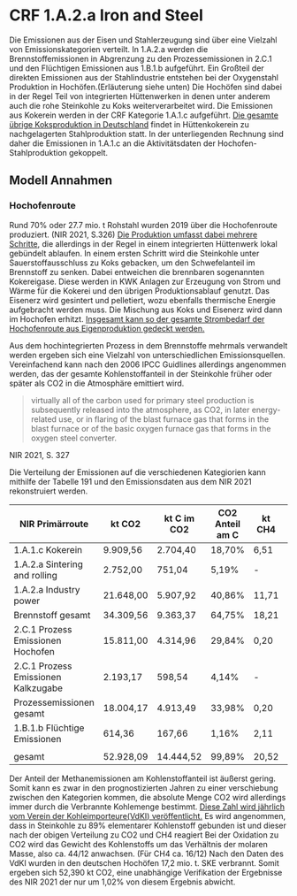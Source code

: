 # CRF 1.A.2.a Iron and Steel

Die Emissionen aus der Eisen und Stahlerzeugung sind über eine Vielzahl von Emissionskategorien verteilt.
In 1.A.2.a werden die Brennstoffemissionen in Abgrenzung zu den Prozessemissionen in 2.C.1 und den Flüchtigen Emissionen aus 1.B.1.b aufgeführt.
Ein Großteil der direkten Emissionen aus der Stahlindustrie entstehen bei der Oxygenstahl Produktion in Hochöfen.(Erläuterung siehe unten)
Die Hochöfen sind dabei in der Regel Teil von integrierten Hüttenwerken in denen unter anderem auch die rohe Steinkohle zu Koks weiterverarbeitet wird.
Die Emissionen aus Kokerein werden in der CRF Kategorie 1.A.1.c aufgeführt.
[Die gesamte übrige Koksproduktion in Deutschland](https://www.chemie.de/lexikon/Liste_von_Kokereien_in_Deutschland.html) findet in Hüttenkokerein zu nachgelagerten Stahlproduktion statt.
In der unterliegenden Rechnung sind daher die Emissionen in 1.A.1.c an die Aktivitätsdaten der Hochofen-Stahlproduktion gekoppelt.

## Modell Annahmen

### Hochofenroute
Rund 70% oder 27.7 mio. t Rohstahl wurden 2019 über die Hochofenroute produziert. (NIR 2021, S.326)
[Die Produktion umfasst dabei mehrere Schritte](https://www.bmwi.de/Redaktion/DE/Downloads/E/energiewende-in-der-industrie-ap2a-branchensteckbrief-stahl.html), die allerdings in der Regel in einem integrierten Hüttenwerk lokal gebündelt ablaufen.
In einem ersten Schritt wird die Steinkohle unter Sauerstoffausschluss zu Koks gebacken, um den Schwefelanteil im Brennstoff zu senken.
Dabei entweichen die brennbaren sogenannten Kokereigase.
Diese werden in KWK Anlagen zur Erzeugung von Strom und Wärme für die Kokerei und den übrigen Produktionsablauf genutzt.
Das Eisenerz wird gesintert und pelletiert, wozu ebenfalls thermische Energie aufgebracht werden muss.
Die Mischung aus Koks und Eisenerz wird dann im Hochofen erhitzt.
[Insgesamt kann so der gesamte Strombedarf der Hochofenroute aus Eigenproduktion gedeckt werden.](https://www.bmwi.de/Redaktion/DE/Downloads/E/energiewende-in-der-industrie-ap2a-branchensteckbrief-stahl.html)

Aus dem hochintegrierten Prozess in dem Brennstoffe mehrmals verwandelt werden ergeben sich eine Vielzahl von unterschiedlichen Emissionsquellen. Vereinfachend kann nach den 2006 IPCC Guidlines allerdings angenommen werden, das der gesamte Kohlenstoffanteil in der Steinkohle früher oder später als CO2 in die Atmosphäre emittiert wird.

>  virtually all of the carbon used for primary steel production is subsequently released into the atmosphere, as CO2, in later energy-related use, or in flaring of the blast furnace gas that forms in the blast furnace or of the basic oxygen furnace gas that forms in the oxygen steel converter.

NIR 2021, S. 327

Die Verteilung der Emissionen auf die verschiedenen Kategiorien kann mithilfe der Tabelle 191 und den Emissionsdaten aus dem NIR 2021 rekonstruiert werden.

NIR Primärroute | kt CO2 | kt C im CO2 | CO2 Anteil am C | kt CH4 | kt C im CH4 | CH4 Anteil am C | kt C gesamt | % C gesamt
-|-|-|-|-|-|-|-|-
1.A.1.c Kokerein|9.909,56 |	 2.704,40  | 	18,70%	| 6,51 |	 4,87   |	0,03%	| 2.709,27  | 	18,74%	
1.A.2.a Sintering and rolling		|	 2.752,00 |	 751,04 |  	5,19%	| -   |	 -    | 	0,00%	| 751,04 | 5,19%	
1.A.2.a Industry power		|	 21.648,00 |	 5.907,92  | 	40,86%	| 11,71 |	 8,77  | 	0,06%	| 5.916,69  | 	40,92%	
Brennstoff gesamt		|	 34.309,56 	| 9.363,37  | 	64,75%	| 18,21 |	 13,64  | 	0,09%	| 9.377,01  | 	64,85%	
2.C.1 Prozess Emissionen Hochofen		|	 15.811,00 |	 4.314,96  | 	29,84%	| 0,20 |	 0,15   |	0,00%	| 4.315,10   |	29,84%	
2.C.1 Prozess Emissionen Kalkzugabe	|		 2.193,17 	| 598,54 |  	4,14%	| -   |	 -     |	0,00%	| 598,54  | 	4,14%	
Prozessemissionen gesamt		|	 18.004,17 |	 4.913,49  | 	33,98%|	 0,20 |	 0,15 |  	0,00%	| 4.913,64  | 	33,98%	
1.B.1.b Flüchtige Emissionen	|		 614,36 |	 167,66   |	1,16% |	 2,11 |	 1,58   |	0,01%	 169,24 |  	1,17%	
||||||||
gesamt		|	 52.928,09 |	 14.444,52 |	99,89%	| 20,52 |	 15,36 |	0,11%	| 14.459,89 |	100,00%

Der Anteil der Methanemissionen am Kohlenstoffanteil ist äußerst gering.
Somit kann es zwar in den prognostizierten Jahren zu einer verschiebung zwischen den Kategorien kommen, die absolute Menge CO2 wird allerdings immer durch die Verbrannte Kohlemenge bestimmt.
[Diese Zahl wird jährlich vom Verein der Kohleimporteure(VdKI) veröffentlicht.](https://www.kohlenimporteure.de/publikationen/jahresbericht-2021.html)
Es wird angenommen, dass in Steinkohle zu 89% elementarer Kohlenstoff gebunden ist und dieser nach der obigen Verteilung zu CO2 und CH4 reagiert
Bei der Oxidation zu CO2 wird das Gewicht des Kohlenstoffs um das Verhältnis der molaren Masse, also ca. 44/12 anwachsen. (Für CH4 ca. 16/12)
Nach den Daten des VdKI wurden in den deutschen Hochöfen  17,2 mio. t. SKE verbrannt.
Somit ergeben sich 52,390 kt CO2, eine unabhängige Verifikation der Ergebnisse des NIR 2021 der nur um 1,02% von diesem Ergebnis abwicht.

